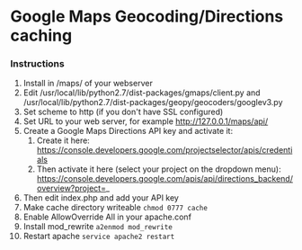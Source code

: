 Google Maps Geocoding/Directions caching
========

### Instructions
1. Install in /maps/ of your webserver
2. Edit /usr/local/lib/python2.7/dist-packages/gmaps/client.py and /usr/local/lib/python2.7/dist-packages/geopy/geocoders/googlev3.py
3. Set scheme to http (if you don't have SSL configured)
4. Set URL to your web server, for example http://127.0.0.1/maps/api/
5. Create a Google Maps Directions API key and activate it:
    1. Create it here: https://console.developers.google.com/projectselector/apis/credentials
    2. Then activate it here (select your project on the dropdown menu): https://console.developers.google.com/apis/api/directions_backend/overview?project=_
6. Then edit index.php and add your API key
7. Make cache directory writeable `chmod 0777 cache`
8. Enable AllowOverride All in your apache.conf
8. Install mod_rewrite `a2enmod mod_rewrite`
9. Restart apache `service apache2 restart`

